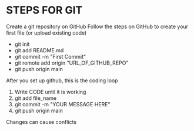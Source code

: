 # STEPS FOR GIT

Create a git repository on GitHub Follow the steps on GitHub to create your first file (or upload existing code)

* git init
* git add README.md
* git commit -m "First Commit"
* git remote add origin "URL_OF_GITHUB_REPO"
* git push origin main

After you set up github, this is the coding loop

1. Write CODE until it is working
2. git add file_name
3. git commit -m "YOUR MESSAGE HERE"
4. git push origin main

Changes can cause conflicts